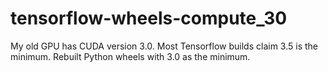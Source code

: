 # tensorflow-wheels-compute_30
My old GPU has CUDA version 3.0. Most Tensorflow builds claim 3.5 is the minimum. Rebuilt Python wheels with 3.0 as the minimum.
